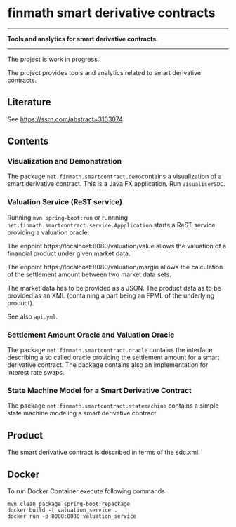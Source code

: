 # finmath smart derivative contracts

- - - -
**Tools and analytics for smart derivative contracts.**
- - - -

The project is work in progress.

The project provides tools and analytics related to smart derivative contracts.

## Literature

See https://ssrn.com/abstract=3163074

## Contents

### Visualization and Demonstration

The package `net.finmath.smartcontract.demo`contains a visualization of a smart derivative contract.
This is a Java FX application. Run `VisualiserSDC`.

### Valuation Service (ReST service)

Running `mvn spring-boot:run` or runnning `net.finmath.smartcontract.service.Appplication` starts a
ReST service providing a valuation oracle.

The enpoint https://localhost:8080/valuation/value allows the valuation of a financial product under given market data.

The enpoint https://localhost:8080/valuation/margin allows the calculation of the settlement amount between two market data sets.

The market data has to be provided as a JSON.
The product data as to be provided as an XML (containing a part being an FPML of the underlying product).

See also `api.yml`.

### Settlement Amount Oracle and Valuation Oracle

The package `net.finmath.smartcontract.oracle` contains the interface describing a so called oracle providing the
settlement amount for a smart derivative contract. The package contains also an implementation for interest rate swaps.

### State Machine Model for a Smart Derivative Contract

The package `net.finmath.smartcontract.statemachine` contains a simple state machine modeling a smart derivative
contract.

## Product

The smart derivative contract is described in terms of the sdc.xml.

## Docker

To run Docker Container execute following commands

```
mvn clean package spring-boot:repackage
docker build -t valuation_service .
docker run -p 8080:8080 valuation_service
```

